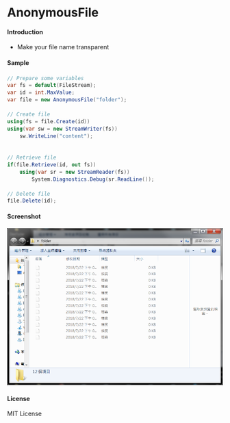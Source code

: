 # AnonymousFile

#### Introduction
- Make your file name transparent

#### Sample
```csharp
// Prepare some variables
var fs = default(FileStream);
var id = int.MaxValue;
var file = new AnonymousFile("folder");

// Create file
using(fs = file.Create(id))
using(var sw = new StreamWriter(fs))
    sw.WriteLine("content");


// Retrieve file
if(file.Retrieve(id, out fs))
    using(var sr = new StreamReader(fs))
        System.Diagnostics.Debug(sr.ReadLine());

// Delete file
file.Delete(id);
```

#### Screenshot
![screenshot](./img/screenshot.png)
#### License
MIT License